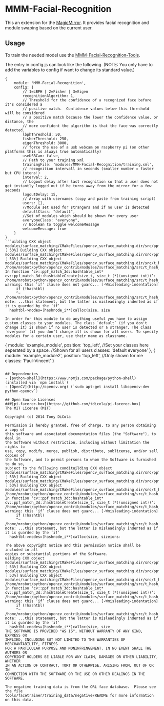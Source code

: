 # MMM-Facial-Recognition
This an extension for the [MagicMirror](https://github.com/MichMich/MagicMirror). It provides facial recognition and module swaping based on the current user.

## Usage
To train the needed model use the [MMM-Facial-Recognition-Tools](https://github.com/paviro/MMM-Facial-Recognition-Tools).

The entry in config.js can look like the following. (NOTE: You only have to add the variables to config if want to change its standard value.)

```
{
	module: 'MMM-Facial-Recognition',
	config: {
		// 1=LBPH | 2=Fisher | 3=Eigen
		recognitionAlgorithm: 1,
		// Threshold for the confidence of a recognized face before it's considered a
		// positive match.  Confidence values below this threshold will be considered
		// a positive match because the lower the confidence value, or distance, the
		// more confident the algorithm is that the face was correctly detected.
		lbphThreshold: 50,
		fisherThreshold: 250,
		eigenThreshold: 3000,
		// force the use of a usb webcam on raspberry pi (on other platforms this is always true automatically)
		useUSBCam: false,
		// Path to your training xml
		trainingFile: 'modules/MMM-Facial-Recognition/training.xml',
		// recognition intervall in seconds (smaller number = faster but CPU intens!)
		interval: 2,
		// Logout delay after last recognition so that a user does not get instantly logged out if he turns away from the mirror for a few seconds
		logoutDelay: 15,
		// Array with usernames (copy and paste from training script)
		users: [],
		//Module set used for strangers and if no user is detected
		defaultClass: "default",
		//Set of modules which should be shown for every user
		everyoneClass: "everyone",
		// Boolean to toggle welcomeMessage
		welcomeMessage: true
	}
}
```uilding CXX object modules/surface_matching/CMakeFiles/opencv_surface_matching.dir/src/ppf_helpers.cpp.o
[ 53%] Building CXX object modules/surface_matching/CMakeFiles/opencv_surface_matching.dir/src/ppf_match_3d.cpp.o
[ 53%] Building CXX object modules/surface_matching/CMakeFiles/opencv_surface_matching.dir/src/t_hash_int.cpp.o
/home/mrobot/python/opencv_contrib/modules/surface_matching/src/t_hash_int.cpp: In function ‘cv::ppf_match_3d::hashtable_int* cv::ppf_match_3d::hashtableCreate(size_t, size_t (*)(unsigned int))’:
/home/mrobot/python/opencv_contrib/modules/surface_matching/src/t_hash_int.cpp:78:5: warning: this ‘if’ clause does not guard... [-Wmisleading-indentation]
     if (!hashtbl)
     ^~
/home/mrobot/python/opencv_contrib/modules/surface_matching/src/t_hash_int.cpp:81:2: note: ...this statement, but the latter is misleadingly indented as if it is guarded by the ‘if’
  hashtbl->nodes=(hashnode_i**)calloc(size, size

In order for this module to do anything useful you have to assign custom classes to your modules. The class `default` (if you don't change it) is shown if no user is detected or a stranger. The class `everyone` (if you don't change it) is shown for all users. To specify modules for a certain user, use their name as classname.

```
{
	module: 'example_module',
	position: 'top_left',
	//Set your classes here seperated by a space.
	//Shown for all users
	classes: 'default everyone'
},
{
	module: 'example_module2',
	position: 'top_left',
	//Only shown for me
	classes: 'Paul-Vincent'
}
```

## Dependencies
- [python-shell](https://www.npmjs.com/package/python-shell) (installed via `npm install`)
- [OpenCV](http://opencv.org) (`sudo apt-get install libopencv-dev python-opencv`)

## Open Source Licenses
###[pi-facerec-box](https://github.com/tdicola/pi-facerec-box)
The MIT License (MIT)

Copyright (c) 2014 Tony DiCola

Permission is hereby granted, free of charge, to any person obtaining a copy of
this software and associated documentation files (the "Software"), to deal in
the Software without restriction, including without limitation the rights to
use, copy, modify, merge, publish, distribute, sublicense, and/or sell copies of
the Software, and to permit persons to whom the Software is furnished to do so,
subject to the following condituilding CXX object modules/surface_matching/CMakeFiles/opencv_surface_matching.dir/src/ppf_helpers.cpp.o
[ 53%] Building CXX object modules/surface_matching/CMakeFiles/opencv_surface_matching.dir/src/ppf_match_3d.cpp.o
[ 53%] Building CXX object modules/surface_matching/CMakeFiles/opencv_surface_matching.dir/src/t_hash_int.cpp.o
/home/mrobot/python/opencv_contrib/modules/surface_matching/src/t_hash_int.cpp: In function ‘cv::ppf_match_3d::hashtable_int* cv::ppf_match_3d::hashtableCreate(size_t, size_t (*)(unsigned int))’:
/home/mrobot/python/opencv_contrib/modules/surface_matching/src/t_hash_int.cpp:78:5: warning: this ‘if’ clause does not guard... [-Wmisleading-indentation]
     if (!hashtbl)
     ^~
/home/mrobot/python/opencv_contrib/modules/surface_matching/src/t_hash_int.cpp:81:2: note: ...this statement, but the latter is misleadingly indented as if it is guarded by the ‘if’
  hashtbl->nodes=(hashnode_i**)calloc(size, sizeions:

The above copyright notice and this permission notice shall be included in all
copies or substantial portions of the Software.
uilding CXX object modules/surface_matching/CMakeFiles/opencv_surface_matching.dir/src/ppf_helpers.cpp.o
[ 53%] Building CXX object modules/surface_matching/CMakeFiles/opencv_surface_matching.dir/src/ppf_match_3d.cpp.o
[ 53%] Building CXX object modules/surface_matching/CMakeFiles/opencv_surface_matching.dir/src/t_hash_int.cpp.o
/home/mrobot/python/opencv_contrib/modules/surface_matching/src/t_hash_int.cpp: In function ‘cv::ppf_match_3d::hashtable_int* cv::ppf_match_3d::hashtableCreate(size_t, size_t (*)(unsigned int))’:
/home/mrobot/python/opencv_contrib/modules/surface_matching/src/t_hash_int.cpp:78:5: warning: this ‘if’ clause does not guard... [-Wmisleading-indentation]
     if (!hashtbl)
     ^~
/home/mrobot/python/opencv_contrib/modules/surface_matching/src/t_hash_int.cpp:81:2: note: ...this statement, but the latter is misleadingly indented as if it is guarded by the ‘if’
  hashtbl->nodes=(hashnode_i**)calloc(size, size
THE SOFTWARE IS PROVIDED "AS IS", WITHOUT WARRANTY OF ANY KIND, EXPRESS OR
IMPLIED, INCLUDING BUT NOT LIMITED TO THE WARRANTIES OF MERCHANTABILITY, FITNESS
FOR A PARTICULAR PURPOSE AND NONINFRINGEMENT. IN NO EVENT SHALL THE AUTHORS OR
COPYRIGHT HOLDERS BE LIABLE FOR ANY CLAIM, DAMAGES OR OTHER LIABILITY, WHETHER
IN AN ACTION OF CONTRACT, TORT OR OTHERWISE, ARISING FROM, OUT OF OR IN
CONNECTION WITH THE SOFTWARE OR THE USE OR OTHER DEALINGS IN THE SOFTWARE.

The negative training data is from the ORL face database.  Please see the file
tools/facetrainer/training_data/negative/README for more information on this data.
